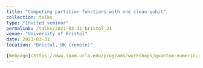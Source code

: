 ```yaml
---
title: "Computing partition functions with one clean qubit"
collection: talks
type: "Invited seminar"
permalink: /talks/2021-03-31-bristol_21
venue: "University of Bristol"
date: 2021-03-31
location: "Bristol, UK (remote)"

[Webpage](https://www.ipam.ucla.edu/programs/workshops/quantum-numerical-linear-algebra/?tab=schedule)
---
```


